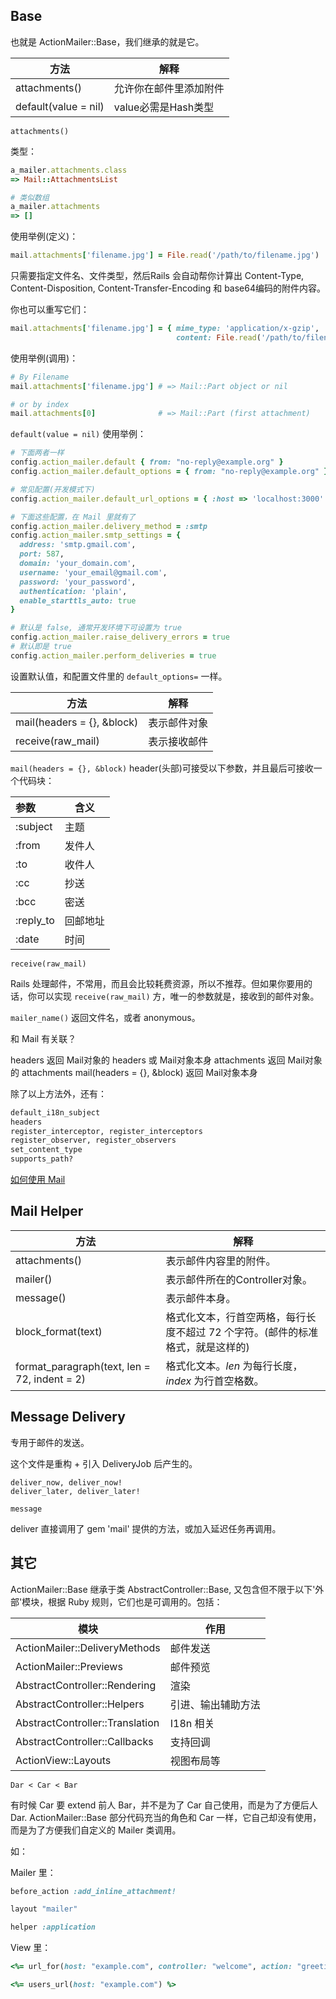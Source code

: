 ## Base

也就是 ActionMailer::Base，我们继承的就是它。

|方法|解释|
|--|--|
|attachments() | 允许你在邮件里添加附件|
|default(value = nil) | value必需是Hash类型|

`attachments()`

类型：

```ruby
a_mailer.attachments.class
=> Mail::AttachmentsList

# 类似数组
a_mailer.attachments
=> []
```

使用举例(定义)：

```ruby
mail.attachments['filename.jpg'] = File.read('/path/to/filename.jpg')
```

只需要指定文件名、文件类型，然后Rails 会自动帮你计算出 Content-Type, Content-Disposition, Content-Transfer-Encoding 和 base64编码的附件内容。

你也可以重写它们：

```ruby
mail.attachments['filename.jpg'] = { mime_type: 'application/x-gzip',
                                     content: File.read('/path/to/filename.jpg') }
```

使用举例(调用)：

```ruby
# By Filename
mail.attachments['filename.jpg'] # => Mail::Part object or nil

# or by index
mail.attachments[0]              # => Mail::Part (first attachment)
```

`default(value = nil)` 使用举例：

```ruby
# 下面两者一样
config.action_mailer.default { from: "no-reply@example.org" }
config.action_mailer.default_options = { from: "no-reply@example.org" }

# 常见配置(开发模式下)
config.action_mailer.default_url_options = { :host => 'localhost:3000' }

# 下面这些配置，在 Mail 里就有了
config.action_mailer.delivery_method = :smtp
config.action_mailer.smtp_settings = {
  address: 'smtp.gmail.com',
  port: 587,
  domain: 'your_domain.com',
  username: 'your_email@gmail.com',
  password: 'your_password',
  authentication: 'plain',
  enable_starttls_auto: true
}

# 默认是 false, 通常开发环境下可设置为 true
config.action_mailer.raise_delivery_errors = true
# 默认即是 true
config.action_mailer.perform_deliveries = true
```

设置默认值，和配置文件里的 `default_options=` 一样。

| 方法 | 解释 |
| -- | -- |
| mail(headers = {}, &block) | 表示邮件对象 |
| receive(raw_mail) | 表示接收邮件 |

`mail(headers = {}, &block)` header(头部)可接受以下参数，并且最后可接收一个代码块：

| 参数 | 含义 |
| :-- | -- |
| :subject | 主题 |
| :from | 发件人 |
| :to | 收件人 |
| :cc | 抄送 |
| :bcc | 密送 |
| :reply_to | 回邮地址 |
| :date |时间|

`receive(raw_mail)`

Rails 处理邮件，不常用，而且会比较耗费资源，所以不推荐。但如果你要用的话，你可以实现 `receive(raw_mail)` 方，唯一的参数就是，接收到的邮件对象。

`mailer_name()` 返回文件名，或者 anonymous。

和 Mail 有关联？

headers 返回 Mail对象的 headers 或 Mail对象本身
attachments 返回 Mail对象的 attachments
mail(headers = {}, &block) 返回 Mail对象本身

除了以上方法外，还有：

```ruby
default_i18n_subject
headers
register_interceptor, register_interceptors
register_observer, register_observers
set_content_type
supports_path?
```

[如何使用 Mail](https://github.com/mikel/mail#usage)

## Mail Helper

| 方法 | 解释 |
| -- | -- |
| attachments() | 表示邮件内容里的附件。 |
| mailer() | 表示邮件所在的Controller对象。 |
| message() | 表示邮件本身。 |
| block_format(text) | 格式化文本，行首空两格，每行长度不超过 72 个字符。(邮件的标准格式，就是这样的) |
| format_paragraph(text, len = 72, indent = 2) | 格式化文本。*len* 为每行长度，*index* 为行首空格数。 |

## Message Delivery

专用于邮件的发送。

这个文件是重构 + 引入 DeliveryJob 后产生的。

```
deliver_now, deliver_now!
deliver_later, deliver_later!

message
```

deliver 直接调用了 gem 'mail' 提供的方法，或加入延迟任务再调用。

## 其它

ActionMailer::Base 继承于类 AbstractController::Base,
又包含但不限于以下'外部'模块，根据 Ruby 规则，它们也是可调用的。包括：

| 模块 | 作用 |
| -- | -- |
| ActionMailer::DeliveryMethods | 邮件发送 |
| ActionMailer::Previews | 邮件预览 |
| AbstractController::Rendering | 渲染 |
| AbstractController::Helpers | 引进、输出辅助方法 |
| AbstractController::Translation | I18n 相关 |
| AbstractController::Callbacks | 支持回调 |
| ActionView::Layouts | 视图布局等 |

`Dar < Car < Bar` 

有时候 Car 要 extend 前人 Bar，并不是为了 Car 自己使用，而是为了方便后人 Dar. ActionMailer::Base 部分代码充当的角色和 Car 一样，它自己却没有使用，而是为了方便我们自定义的 Mailer 类调用。

如：

Mailer 里：

```ruby
before_action :add_inline_attachment!

layout "mailer"

helper :application
```

View 里：

```ruby
<%= url_for(host: "example.com", controller: "welcome", action: "greeting") %>

<%= users_url(host: "example.com") %>
```


